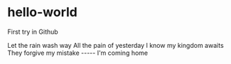 # hello-world
First try in Github

Let the rain wash way 
All the pain of yesterday
I know my kingdom awaits
They forgive my mistake
----- I'm coming home
